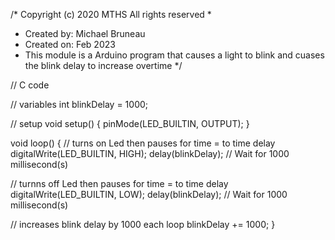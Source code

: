 /* Copyright (c) 2020 MTHS All rights reserved
 *
 * Created by: Michael Bruneau
 * Created on: Feb 2023
 * This module is a Arduino program that causes a light to blink and cuases the blink delay to increase overtime
*/



// C code

// variables
int blinkDelay = 1000;

// setup
void setup() {
  pinMode(LED_BUILTIN, OUTPUT);
}

void loop()
{
  // turns on Led then pauses for time = to time delay
  digitalWrite(LED_BUILTIN, HIGH);
  delay(blinkDelay); // Wait for 1000 millisecond(s)
  
  // turnns off Led then pauses for time = to time delay
  digitalWrite(LED_BUILTIN, LOW);
  delay(blinkDelay); // Wait for 1000 millisecond(s)
  
  // increases blink delay by 1000 each loop
  blinkDelay += 1000;
}
